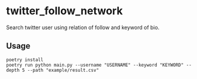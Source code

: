 # twitter_follow_network

Search twitter user using relation of follow and keyword of bio.

## Usage

```
poetry install
poetry run python main.py --username "USERNAME" --keyword "KEYWORD" --depth 5 --path "example/result.csv"
```